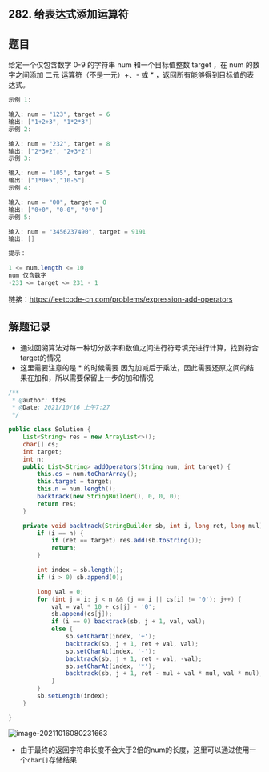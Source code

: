 ## 282. 给表达式添加运算符

## 题目

给定一个仅包含数字 0-9 的字符串 num 和一个目标值整数 target ，在 num 的数字之间添加 二元 运算符（不是一元）+、- 或 * ，返回所有能够得到目标值的表达式。

```java
示例 1:

输入: num = "123", target = 6
输出: ["1+2+3", "1*2*3"] 
示例 2:

输入: num = "232", target = 8
输出: ["2*3+2", "2+3*2"]
示例 3:

输入: num = "105", target = 5
输出: ["1*0+5","10-5"]
示例 4:

输入: num = "00", target = 0
输出: ["0+0", "0-0", "0*0"]
示例 5:

输入: num = "3456237490", target = 9191
输出: []
```

```java
提示：

1 <= num.length <= 10
num 仅含数字
-231 <= target <= 231 - 1
```


链接：https://leetcode-cn.com/problems/expression-add-operators

## 解题记录

+ 通过回溯算法对每一种切分数字和数值之间进行符号填充进行计算，找到符合target的情况
+ 这里需要注意的是 * 的时候需要 因为加减后于乘法，因此需要还原之间的结果在加和，所以需要保留上一步的加和情况

```java
/**
 * @author: ffzs
 * @Date: 2021/10/16 上午7:27
 */

public class Solution {
    List<String> res = new ArrayList<>();
    char[] cs;
    int target;
    int n;
    public List<String> addOperators(String num, int target) {
        this.cs = num.toCharArray();
        this.target = target;
        this.n = num.length();
        backtrack(new StringBuilder(), 0, 0, 0);
        return res;
    }

    private void backtrack(StringBuilder sb, int i, long ret, long mul) {
        if (i == n) {
            if (ret == target) res.add(sb.toString());
            return;
        }

        int index = sb.length();
        if (i > 0) sb.append(0);

        long val = 0;
        for (int j = i; j < n && (j == i || cs[i] != '0'); j++) {
            val = val * 10 + cs[j] - '0';
            sb.append(cs[j]);
            if (i == 0) backtrack(sb, j + 1, val, val);
            else {
                sb.setCharAt(index, '+');
                backtrack(sb, j + 1, ret + val, val);
                sb.setCharAt(index, '-');
                backtrack(sb, j + 1, ret - val, -val);
                sb.setCharAt(index, '*');
                backtrack(sb, j + 1, ret - mul + val * mul, val * mul);
            }
        }
        sb.setLength(index);
    }

}
```

![image-20211016080231663](https://gitee.com/ffzs/picture_go/raw/master/img/image-20211016080231663.png)

+ 由于最终的返回字符串长度不会大于2倍的num的长度，这里可以通过使用一个`char[]`存储结果

